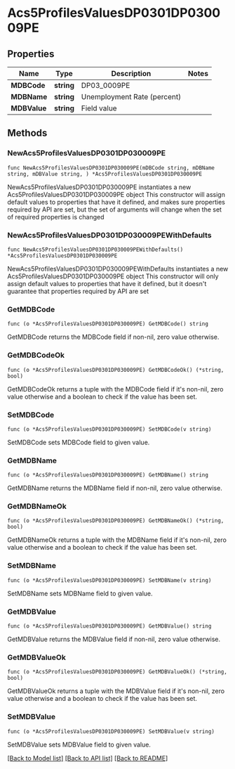 # Acs5ProfilesValuesDP0301DP030009PE

## Properties

Name | Type | Description | Notes
------------ | ------------- | ------------- | -------------
**MDBCode** | **string** | DP03_0009PE | 
**MDBName** | **string** | Unemployment Rate (percent) | 
**MDBValue** | **string** | Field value | 

## Methods

### NewAcs5ProfilesValuesDP0301DP030009PE

`func NewAcs5ProfilesValuesDP0301DP030009PE(mDBCode string, mDBName string, mDBValue string, ) *Acs5ProfilesValuesDP0301DP030009PE`

NewAcs5ProfilesValuesDP0301DP030009PE instantiates a new Acs5ProfilesValuesDP0301DP030009PE object
This constructor will assign default values to properties that have it defined,
and makes sure properties required by API are set, but the set of arguments
will change when the set of required properties is changed

### NewAcs5ProfilesValuesDP0301DP030009PEWithDefaults

`func NewAcs5ProfilesValuesDP0301DP030009PEWithDefaults() *Acs5ProfilesValuesDP0301DP030009PE`

NewAcs5ProfilesValuesDP0301DP030009PEWithDefaults instantiates a new Acs5ProfilesValuesDP0301DP030009PE object
This constructor will only assign default values to properties that have it defined,
but it doesn't guarantee that properties required by API are set

### GetMDBCode

`func (o *Acs5ProfilesValuesDP0301DP030009PE) GetMDBCode() string`

GetMDBCode returns the MDBCode field if non-nil, zero value otherwise.

### GetMDBCodeOk

`func (o *Acs5ProfilesValuesDP0301DP030009PE) GetMDBCodeOk() (*string, bool)`

GetMDBCodeOk returns a tuple with the MDBCode field if it's non-nil, zero value otherwise
and a boolean to check if the value has been set.

### SetMDBCode

`func (o *Acs5ProfilesValuesDP0301DP030009PE) SetMDBCode(v string)`

SetMDBCode sets MDBCode field to given value.


### GetMDBName

`func (o *Acs5ProfilesValuesDP0301DP030009PE) GetMDBName() string`

GetMDBName returns the MDBName field if non-nil, zero value otherwise.

### GetMDBNameOk

`func (o *Acs5ProfilesValuesDP0301DP030009PE) GetMDBNameOk() (*string, bool)`

GetMDBNameOk returns a tuple with the MDBName field if it's non-nil, zero value otherwise
and a boolean to check if the value has been set.

### SetMDBName

`func (o *Acs5ProfilesValuesDP0301DP030009PE) SetMDBName(v string)`

SetMDBName sets MDBName field to given value.


### GetMDBValue

`func (o *Acs5ProfilesValuesDP0301DP030009PE) GetMDBValue() string`

GetMDBValue returns the MDBValue field if non-nil, zero value otherwise.

### GetMDBValueOk

`func (o *Acs5ProfilesValuesDP0301DP030009PE) GetMDBValueOk() (*string, bool)`

GetMDBValueOk returns a tuple with the MDBValue field if it's non-nil, zero value otherwise
and a boolean to check if the value has been set.

### SetMDBValue

`func (o *Acs5ProfilesValuesDP0301DP030009PE) SetMDBValue(v string)`

SetMDBValue sets MDBValue field to given value.



[[Back to Model list]](../README.md#documentation-for-models) [[Back to API list]](../README.md#documentation-for-api-endpoints) [[Back to README]](../README.md)


